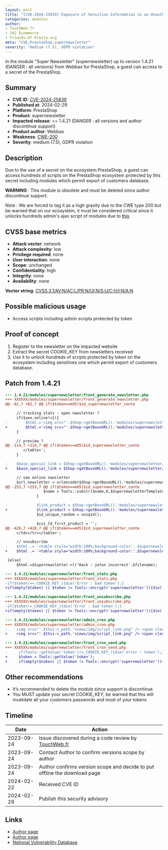 ```yaml
---
layout: post
title: "[CVE-2024-25839] Exposure of Sensitive Information to an Unauthorized Actor in Webbax - Super Newsletter module for PrestaShop"
categories: modules
author:
- TouchWeb.fr
- 202 Ecommerce
- Friends-Of-Presta.org
meta: "CVE,PrestaShop,supernewsletter"
severity: "medium (7.5), GDPR violation"
---
```


In the module "Super Newsletter" (supernewsletter) up to version 1.4.21 (DANGER : all versions) from Webbax for PrestaShop, a guest can access to a secret of the PrestaShop.

## Summary

* **CVE ID**: [CVE-2024-25839](https://cve.mitre.org/cgi-bin/cvename.cgi?name=CVE-2024-25839)
* **Published at**: 2024-02-29
* **Platform**: PrestaShop
* **Product**: supernewsletter
* **Impacted release**: <= 1.4.21 (DANGER : all versions and author discontinue support)
* **Product author**: Webbax
* **Weakness**: [CWE-200](https://cwe.mitre.org/data/definitions/200.html)
* **Severity**: medium (7.5), GDPR violation

## Description

Due to the use of a secret on the ecosystem PrestaShop, a guest can access hundreds of scripts on the PrestaShop ecosystem protected by this secret including modules which permit export of customers database.

**WARNING** : This module is obsolete and must be deleted since author discontinue support.

Note : We are forced to tag it as a high gravity due to the CWE type 200 but be warned that on our ecosystem, it must be considered critical since it unlocks hundreds admin's ajax script of modules due to [this](https://github.com/PrestaShop/PrestaShop/blob/6c05518b807d014ee8edb811041e3de232520c28/classes/Tools.php#L1247)

## CVSS base metrics

* **Attack vector**: network
* **Attack complexity**: low
* **Privilege required**: none
* **User interaction**: none
* **Scope**: unchanged
* **Confidentiality**: high
* **Integrity**: none
* **Availability**: none

**Vector string**: [CVSS:3.1/AV:N/AC:L/PR:N/UI:N/S:U/C:H/I:N/A:N](https://nvd.nist.gov/vuln-metrics/cvss/v3-calculator?vector=AV:N/AC:L/PR:N/UI:N/S:U/C:H/I:N/A:N)

## Possible malicious usage

* Access scripts including admin scripts protected by token 

## Proof of concept

1. Register to the newsletter on the impacted website
2. Extract the secret COOKIE_KEY from newsletters received
3. Use it to unlock hundreds of scripts protected by token on the ecosystem including sensitives one which permit export of customers database.

## Patch from 1.4.21

```diff
--- 1.4.21/modules/supernewsletter/front_generate_newsletter.php
+++ XXXXXX/modules/supernewsletter/front_generate_newsletter.php
@@ -82,7 +82,7 @@ if($token==md5($id_supernewsletter_conte

     // tracking stats - open newsletter ?
     if($see_online!=1){
-        $html.='<img src="'.$Shop->getBaseURL().'modules/supernewsletter/front_stats.php?id_supernewsletter_content='.$id_supernewsletter_content.'&preview='.$preview.'&stats_type=open&token='._COOKIE_KEY_.'" style="height:1px;width:1px">';
+        $html.='<img src="'.$Shop->getBaseURL().'modules/supernewsletter/front_stats.php?id_supernewsletter_content='.$id_supernewsletter_content.'&preview='.$preview.'&stats_type=open&token='.Tools::encrypt('supernewsletter').'" style="height:1px;width:1px">';
     }

     // preview ?
@@ -114,7 +114,7 @@ if($token==md5($id_supernewsletter_conte
        </table>';
     }

-    $base_special_link = $Shop->getBaseURL().'modules/supernewsletter/front_stats.php?id_supernewsletter_content='.$id_supernewsletter_content.'&id_lang='.$id_lang.'&preview='.$preview.'&stats_type=special_link&token='._COOKIE_KEY_;
+    $base_special_link = $Shop->getBaseURL().'modules/supernewsletter/front_stats.php?id_supernewsletter_content='.$id_supernewsletter_content.'&id_lang='.$id_lang.'&preview='.$preview.'&stats_type=special_link&token='.Tools::encrypt('supernewsletter');

     // see online newsletter
     $url_newsletter = urlencode($Shop->getBaseURL().'modules/supernewsletter/front_generate_newsletter.php?id_supernewsletter_content='.$id_supernewsletter_content.'&id_lang='.$id_lang.'&preview=0&see_online=1&token='.md5($id_supernewsletter_content));
@@ -253,7 +253,7 @@ if($token==md5($id_supernewsletter_conte
                 $name = Tools::substr($name,0,$SupernewsletterTemplate->product_title_len).'...';
              }

-             $link_product = $Shop->getBaseURL().'modules/supernewsletter/front_stats.php?id_supernewsletter_content='.$id_supernewsletter_content.'&id_product='.$p['id_product'].'&id_product_attribute='.$p['id_product_attribute'].'&id_lang='.$id_lang.'&preview='.$preview.'&stats_type=product&token='._COOKIE_KEY_;
+             $link_product = $Shop->getBaseURL().'modules/supernewsletter/front_stats.php?id_supernewsletter_content='.$id_supernewsletter_content.'&id_product='.$p['id_product'].'&id_product_attribute='.$p['id_product_attribute'].'&id_lang='.$id_lang.'&preview='.$preview.'&stats_type=product&token='.Tools::encrypt('supernewsletter');
              $id_unique_random = uniqid();

              $css_td_first_product = '';
@@ -428,7 +428,7 @@ if($token==md5($id_supernewsletter_conte
     </td></tr></table>';

     // unsubscribe
-    $html .= '<table style="width:100%;background-color:'.$SupernewsletterTemplate->bg_newsletter.';padding-bottom:5px;"><tr><td style="text-align:center;'.$css_font_family.';"><a href="'.$base_special_link.'&link_type=unsubscribe&link_redirect='.urlencode($Shop->getBaseURL().'modules/supernewsletter/front_unsubscribe.php?id_supernewsletter_content='.$SupernewsletterContent->id.'&token='._COOKIE_KEY_).'" target="_blank" style="color:'.$SupernewsletterTemplate->col_links_hf.';font-size:'.$SupernewsletterTemplate->size_links_hf.'px">'.$Supernewsletter->l('Cliquez ici pour vous désinscrire',$filename).'</a><td></tr></table>';
+    $html .= '<table style="width:100%;background-color:'.$SupernewsletterTemplate->bg_newsletter.';padding-bottom:5px;"><tr><td style="text-align:center;'.$css_font_family.';"><a href="'.$base_special_link.'&link_type=unsubscribe&link_redirect='.urlencode($Shop->getBaseURL().'modules/supernewsletter/front_unsubscribe.php?id_supernewsletter_content='.$SupernewsletterContent->id.'&token='.Tools::encrypt('supernewsletter')).'" target="_blank" style="color:'.$SupernewsletterTemplate->col_links_hf.';font-size:'.$SupernewsletterTemplate->size_links_hf.'px">'.$Supernewsletter->l('Cliquez ici pour vous désinscrire',$filename).'</a><td></tr></table>';

 }else{
     $html.=$Supernewsletter->l('Hack : jeton incorrect',$filename);
```

```diff
--- 1.4.21/modules/supernewsletter/front_stats.php
+++ XXXXXX/modules/supernewsletter/front_stats.php
-if($token!==_COOKIE_KEY_){die('Error : bad token');}
+if(empty($token) || $token != Tools::encrypt('supernewsletter')){die('Error : bad token');}
````

```diff
--- 1.4.21/modules/supernewsletter/front_unsubscribe.php
+++ XXXXXX/modules/supernewsletter/front_unsubscribe.php
-if($token!=_COOKIE_KEY_){die('Error : bad token');}
+if(empty($token) || $token != Tools::encrypt('supernewsletter')){die('Error : bad token');}
````

```diff
--- 1.4.21/modules/supernewsletter/admin_cron.php
+++ XXXXXX/modules/supernewsletter/admin_cron.php
-    <img src="'.$this->_path.'views/img/script_link.png" /> <span class="label_url_cron">'.$this->l('URL CRON',$page_name).'</span> : <span class="url_cron">'.$Shop->getBaseURL().'modules/'.$this->name.'/front_cron_send.php?identifier=date&identifier_value=date&emails_pack=unlimited&id_shop='.$this->context->shop->id.'&token='._COOKIE_KEY_.'</span><br/>
+    <img src="'.$this->_path.'views/img/script_link.png" /> <span class="label_url_cron">'.$this->l('URL CRON',$page_name).'</span> : <span class="url_cron">'.$Shop->getBaseURL().'modules/'.$this->name.'/front_cron_send.php?identifier=date&identifier_value=date&emails_pack=unlimited&id_shop='.$this->context->shop->id.'&token='.Tools::encrypt('supernewsletter').'</span><br/>
````

```diff
--- 1.4.21/modules/supernewsletter/front_cron_send.php
+++ XXXXXX/modules/supernewsletter/front_cron_send.php
-     if(Tools::getValue('token')!=_COOKIE_KEY_){die('error : token');}
+     $token = Tools::getValue('token');
+     if(empty($token) || $token != Tools::encrypt('supernewsletter')){die('Error : bad token');}
````


## Other recommendations

* It’s recommended to delete the module since support is discontinue.
* You MUST update your secret COOKIE_KEY, be warned that this will invalidate all your customers passwords and most of your tokens

## Timeline

| Date | Action |
|--|--|
| 2023-09-24 | Issue discovered during a code review by [TouchWeb.fr](https://www.touchweb.fr) |
| 2023-09-24 | Contact Author to confirm versions scope by author |
| 2023-09-24 | Author confirms version scope and decide to put offline the download page |
| 2024-02-22 | Received CVE ID |
| 2024-02-29 | Publish this security advisory |

## Links

* [Author page](https://www.webbax.ch/2017/08/30/9-modules-prestashop-gratuits-offert-par-webbax/)
* [Author page](https://shop.webbax.ch/prestashop-15-/71-module-supernewsletter-15.html)
* [National Vulnerability Database](https://nvd.nist.gov/vuln/detail/CVE-2024-25839)
